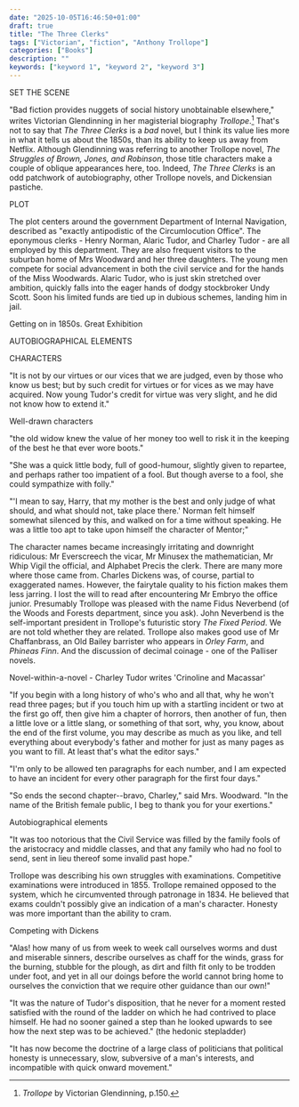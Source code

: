 ```yaml
---
date: "2025-10-05T16:46:50+01:00"
draft: true
title: "The Three Clerks"
tags: ["Victorian", "fiction", "Anthony Trollope"]
categories: ["Books"]
description: ""
keywords: ["keyword 1", "keyword 2", "keyword 3"]
---
```


SET THE SCENE

"Bad fiction provides nuggets of social history unobtainable elsewhere," writes Victorian Glendinning in her magisterial biography _Trollope_.[^1] That's not to say that _The Three Clerks_ is a _bad_ novel, but I think its value lies more in what it tells us about the 1850s, than its ability to keep us away from Netflix. Although Glendinning was referring to another Trollope novel, _The Struggles of Brown, Jones, and Robinson_, those title characters make a couple of oblique appearances here, too. Indeed, _The Three Clerks_ is an odd patchwork of autobiography, other Trollope novels, and Dickensian pastiche.

PLOT

The plot centers around the government Department of Internal Navigation, described as "exactly antipodistic of the Circumlocution Office". The eponymous clerks - Henry Norman, Alaric Tudor, and Charley Tudor - are all employed by this department. They are also frequent visitors to the suburban home of Mrs Woodward and her three daughters. The young men compete for social advancement in both the civil service and for the hands of the Miss Woodwards. Alaric Tudor, who is just skin stretched over ambition, quickly falls into the eager hands of dodgy stockbroker Undy Scott. Soon his limited funds are tied up in dubious schemes, landing him in jail.

Getting on in 1850s.
Great Exhibition

AUTOBIOGRAPHICAL ELEMENTS


CHARACTERS

"It is not by our virtues or our vices that we are judged, even by those who know us best; but by such credit for virtues or for vices as we may have acquired. Now young Tudor's credit for virtue was very slight, and he did not know how to extend it."


Well-drawn characters

"the old widow knew the value of her money too well to risk it in the keeping of the best he that ever wore boots."

"She was a quick little body, full of good-humour, slightly given to repartee, and perhaps rather too impatient of a fool. But though averse to a fool, she could sympathize with folly."

"'I mean to say, Harry, that my mother is the best and only judge of what should, and what should not, take place there.' Norman felt himself somewhat silenced by this, and walked on for a time without speaking. He was a little too apt to take upon himself the character of Mentor;"


The character names became increasingly irritating and downright ridiculous: Mr Everscreech the vicar, Mr Minusex the mathematician, Mr Whip Vigil the official, and Alphabet Precis the clerk. There are many more where those came from. Charles Dickens was, of course, partial to exaggerated names. However, the fairytale quality to his fiction makes them less jarring. I lost the will to read after encountering Mr Embryo the office junior. Presumably Trollope was pleased with the name Fidus Neverbend (of the Woods and Forests department, since you ask). John Neverbend is the self-important president in Trollope's futuristic story _The Fixed Period_. We are not told whether they are related. Trollope also makes good use of Mr Chaffanbrass, an Old Bailey barrister who appears in _Orley Farm_, and _Phineas Finn_. And the discussion of decimal coinage - one of the Palliser novels.

Novel-within-a-novel - Charley Tudor writes 'Crinoline and Macassar' 

"If you begin with a long history of who's who and all that, why he won't read three pages; but if you touch him up with a startling incident or two at the first go off, then give him a chapter of horrors, then another of fun, then a little love or a little slang, or something of that sort, why, you know, about the end of the first volume, you may describe as much as you like, and tell everything about everybody's father and mother for just as many pages as you want to fill. At least that's what the editor says."

"I'm only to be allowed ten paragraphs for each number, and I am expected to have an incident for every other paragraph for the first four days."

"So ends the second chapter--bravo, Charley," said Mrs. Woodward. "In the name of the British female public, I beg to thank you for your exertions."



Autobiographical elements

"It was too notorious that the Civil Service was filled by the family fools of the aristocracy and middle classes, and that any family who had no fool to send, sent in lieu thereof some invalid past hope."

Trollope was describing his own struggles with examinations. Competitive examinations were introduced in 1855. Trollope remained opposed to the system, which he circumvented through patronage in 1834. He believed that exams couldn't possibly give an indication of a man's character. Honesty was more important than the ability to cram.

Competing with Dickens




"Alas! how many of us from week to week call ourselves worms and dust and miserable sinners, describe ourselves as chaff for the winds, grass for the burning, stubble for the plough, as dirt and filth fit only to be trodden under foot, and yet in all our doings before the world cannot bring home to ourselves the conviction that we require other guidance than our own!"

"It was the nature of Tudor's disposition, that he never for a moment rested satisfied with the round of the ladder on which he had contrived to place himself. He had no sooner gained a step than he looked upwards to see how the next step was to be achieved." (the hedonic stepladder)

"It has now become the doctrine of a large class of politicians that political honesty is unnecessary, slow, subversive of a man's interests, and incompatible with quick onward movement." 



[^1]: _Trollope_ by Victorian Glendinning, p.150.

